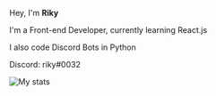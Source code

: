 Hey, I'm **Riky**

I'm a Front-end Developer, currently learning React.js

I also code Discord Bots in Python

Discord: riky#0032

![My stats](https://github-readme-stats.vercel.app/api?username=rikyruggi&hide=contribs,prs,stars&count_private=true&show_icons=true&theme=github_dark)
